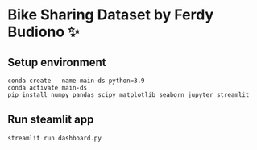 # Bike Sharing Dataset by Ferdy Budiono ✨

## Setup environment
```
conda create --name main-ds python=3.9
conda activate main-ds
pip install numpy pandas scipy matplotlib seaborn jupyter streamlit
```

## Run steamlit app
```
streamlit run dashboard.py
```

